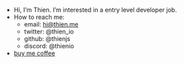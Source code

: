- Hi, I’m Thien. I’m interested in a entry level developer job.
- How to reach me:
  - email: hi@thien.me
  - twitter: @thien_io
  - github: @thienjs
  - discord: @thienio
- [buy me coffee](https://buymeacoffee.com/thien)

<!---
thienjs/thienjs is a ✨ special ✨ repository because its `README.md` (this file) appears on your GitHub profile.
You can click the Preview link to take a look at your changes.
--->
